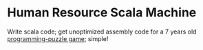 # Human Resource Scala Machine

Write scala code; get unoptimized assembly code for a 7 years old [programming-puzzle game](https://tomorrowcorporation.com/humanresourcemachine); simple!